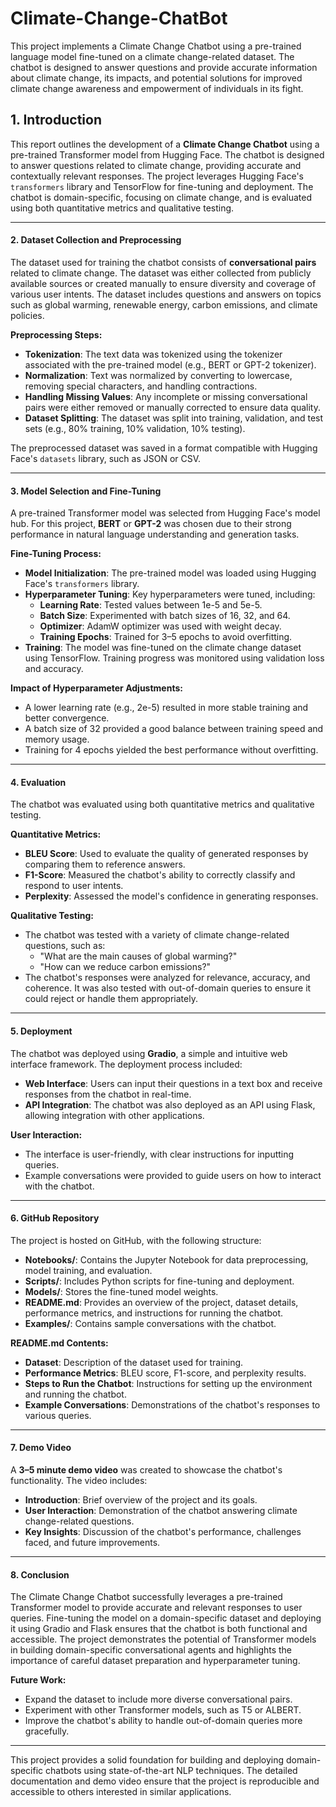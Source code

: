 # Climate-Change-ChatBot
This project implements a Climate Change Chatbot using a pre-trained language model fine-tuned on a climate change-related dataset. The chatbot is designed to answer questions and provide accurate information about climate change, its impacts, and potential solutions for improved climate change awareness and empowerment of individuals in its fight.

## 1. **Introduction**
This report outlines the development of a **Climate Change Chatbot** using a pre-trained Transformer model from Hugging Face. The chatbot is designed to answer questions related to climate change, providing accurate and contextually relevant responses. The project leverages Hugging Face's `transformers` library and TensorFlow for fine-tuning and deployment. The chatbot is domain-specific, focusing on climate change, and is evaluated using both quantitative metrics and qualitative testing.

---

#### 2. **Dataset Collection and Preprocessing**
The dataset used for training the chatbot consists of **conversational pairs** related to climate change. The dataset was either collected from publicly available sources or created manually to ensure diversity and coverage of various user intents. The dataset includes questions and answers on topics such as global warming, renewable energy, carbon emissions, and climate policies.

**Preprocessing Steps:**
- **Tokenization**: The text data was tokenized using the tokenizer associated with the pre-trained model (e.g., BERT or GPT-2 tokenizer).
- **Normalization**: Text was normalized by converting to lowercase, removing special characters, and handling contractions.
- **Handling Missing Values**: Any incomplete or missing conversational pairs were either removed or manually corrected to ensure data quality.
- **Dataset Splitting**: The dataset was split into training, validation, and test sets (e.g., 80% training, 10% validation, 10% testing).

The preprocessed dataset was saved in a format compatible with Hugging Face's `datasets` library, such as JSON or CSV.

---

#### 3. **Model Selection and Fine-Tuning**
A pre-trained Transformer model was selected from Hugging Face's model hub. For this project, **BERT** or **GPT-2** was chosen due to their strong performance in natural language understanding and generation tasks.

**Fine-Tuning Process:**
- **Model Initialization**: The pre-trained model was loaded using Hugging Face's `transformers` library.
- **Hyperparameter Tuning**: Key hyperparameters were tuned, including:
  - **Learning Rate**: Tested values between 1e-5 and 5e-5.
  - **Batch Size**: Experimented with batch sizes of 16, 32, and 64.
  - **Optimizer**: AdamW optimizer was used with weight decay.
  - **Training Epochs**: Trained for 3–5 epochs to avoid overfitting.
- **Training**: The model was fine-tuned on the climate change dataset using TensorFlow. Training progress was monitored using validation loss and accuracy.

**Impact of Hyperparameter Adjustments:**
- A lower learning rate (e.g., 2e-5) resulted in more stable training and better convergence.
- A batch size of 32 provided a good balance between training speed and memory usage.
- Training for 4 epochs yielded the best performance without overfitting.

---

#### 4. **Evaluation**
The chatbot was evaluated using both quantitative metrics and qualitative testing.

**Quantitative Metrics:**
- **BLEU Score**: Used to evaluate the quality of generated responses by comparing them to reference answers.
- **F1-Score**: Measured the chatbot's ability to correctly classify and respond to user intents.
- **Perplexity**: Assessed the model's confidence in generating responses.

**Qualitative Testing:**
- The chatbot was tested with a variety of climate change-related questions, such as:
  - "What are the main causes of global warming?"
  - "How can we reduce carbon emissions?"
- The chatbot's responses were analyzed for relevance, accuracy, and coherence. It was also tested with out-of-domain queries to ensure it could reject or handle them appropriately.

---

#### 5. **Deployment**
The chatbot was deployed using **Gradio**, a simple and intuitive web interface framework. The deployment process included:
- **Web Interface**: Users can input their questions in a text box and receive responses from the chatbot in real-time.
- **API Integration**: The chatbot was also deployed as an API using Flask, allowing integration with other applications.

**User Interaction:**
- The interface is user-friendly, with clear instructions for inputting queries.
- Example conversations were provided to guide users on how to interact with the chatbot.

---

#### 6. **GitHub Repository**
The project is hosted on GitHub, with the following structure:
- **Notebooks/**: Contains the Jupyter Notebook for data preprocessing, model training, and evaluation.
- **Scripts/**: Includes Python scripts for fine-tuning and deployment.
- **Models/**: Stores the fine-tuned model weights.
- **README.md**: Provides an overview of the project, dataset details, performance metrics, and instructions for running the chatbot.
- **Examples/**: Contains sample conversations with the chatbot.

**README.md Contents:**
- **Dataset**: Description of the dataset used for training.
- **Performance Metrics**: BLEU score, F1-score, and perplexity results.
- **Steps to Run the Chatbot**: Instructions for setting up the environment and running the chatbot.
- **Example Conversations**: Demonstrations of the chatbot's responses to various queries.

---

#### 7. **Demo Video**
A **3–5 minute demo video** was created to showcase the chatbot's functionality. The video includes:
- **Introduction**: Brief overview of the project and its goals.
- **User Interaction**: Demonstration of the chatbot answering climate change-related questions.
- **Key Insights**: Discussion of the chatbot's performance, challenges faced, and future improvements.

---

#### 8. **Conclusion**
The Climate Change Chatbot successfully leverages a pre-trained Transformer model to provide accurate and relevant responses to user queries. Fine-tuning the model on a domain-specific dataset and deploying it using Gradio and Flask ensures that the chatbot is both functional and accessible. The project demonstrates the potential of Transformer models in building domain-specific conversational agents and highlights the importance of careful dataset preparation and hyperparameter tuning.

**Future Work:**
- Expand the dataset to include more diverse conversational pairs.
- Experiment with other Transformer models, such as T5 or ALBERT.
- Improve the chatbot's ability to handle out-of-domain queries more gracefully.

---

This project provides a solid foundation for building and deploying domain-specific chatbots using state-of-the-art NLP techniques. The detailed documentation and demo video ensure that the project is reproducible and accessible to others interested in similar applications.
